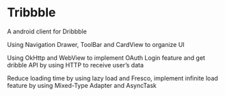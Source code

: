 # Tribbble
A android client for Dribbble

Using Navigation Drawer, ToolBar and CardView to organize UI

Using OkHttp and WebView to implement OAuth Login feature and get dribble API by using HTTP to receive user’s data

Reduce loading time by using lazy load and Fresco, implement infinite load feature by using Mixed-Type Adapter and AsyncTask
